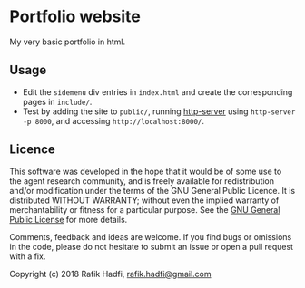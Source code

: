 # Portfolio website

My very basic portfolio in html.

## Usage

- Edit the `sidemenu` div entries in `index.html` and create the corresponding pages in `include/`.
- Test by adding the site to `public/`, running [http-server](https://github.com/indexzero/http-server) using `http-server -p 8000`, and accessing `http://localhost:8000/`.


## Licence
This software was developed in the hope that it would be of some use to the agent research community, and is freely available for redistribution and/or modification under the terms of the GNU General Public Licence. It is distributed WITHOUT WARRANTY; without even the implied warranty of merchantability or fitness for a particular purpose. See the [GNU General Public License](https://github.com/raviq/Genon/blob/master/LICENCE.md) for more details. 

Comments, feedback and ideas are welcome. If you find bugs or omissions in the code, please do not hesitate to submit an issue or open a pull request with a fix.

Copyright (c) 2018 Rafik Hadfi, rafik.hadfi@gmail.com

